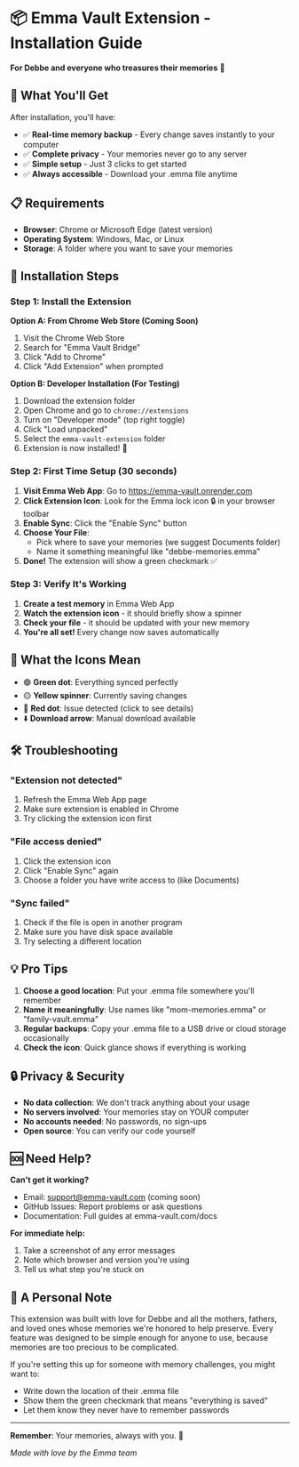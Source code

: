 # 📦 Emma Vault Extension - Installation Guide

**For Debbe and everyone who treasures their memories** 💜

## 🎯 What You'll Get

After installation, you'll have:
- ✅ **Real-time memory backup** - Every change saves instantly to your computer
- ✅ **Complete privacy** - Your memories never go to any server
- ✅ **Simple setup** - Just 3 clicks to get started
- ✅ **Always accessible** - Download your .emma file anytime

## 📋 Requirements

- **Browser**: Chrome or Microsoft Edge (latest version)
- **Operating System**: Windows, Mac, or Linux
- **Storage**: A folder where you want to save your memories

## 🚀 Installation Steps

### Step 1: Install the Extension

**Option A: From Chrome Web Store (Coming Soon)**
1. Visit the Chrome Web Store
2. Search for "Emma Vault Bridge"
3. Click "Add to Chrome"
4. Click "Add Extension" when prompted

**Option B: Developer Installation (For Testing)**
1. Download the extension folder
2. Open Chrome and go to `chrome://extensions`
3. Turn on "Developer mode" (top right toggle)
4. Click "Load unpacked"
5. Select the `emma-vault-extension` folder
6. Extension is now installed! 🎉

### Step 2: First Time Setup (30 seconds)

1. **Visit Emma Web App**: Go to https://emma-vault.onrender.com
2. **Click Extension Icon**: Look for the Emma lock icon 🔒 in your browser toolbar
3. **Enable Sync**: Click the "Enable Sync" button
4. **Choose Your File**: 
   - Pick where to save your memories (we suggest Documents folder)
   - Name it something meaningful like "debbe-memories.emma"
5. **Done!** The extension will show a green checkmark ✅

### Step 3: Verify It's Working

1. **Create a test memory** in Emma Web App
2. **Watch the extension icon** - it should briefly show a spinner
3. **Check your file** - it should be updated with your new memory
4. **You're all set!** Every change now saves automatically

## 🎨 What the Icons Mean

- 🟢 **Green dot**: Everything synced perfectly
- 🟡 **Yellow spinner**: Currently saving changes  
- 🔴 **Red dot**: Issue detected (click to see details)
- ⬇️ **Download arrow**: Manual download available

## 🛠️ Troubleshooting

### "Extension not detected"
1. Refresh the Emma Web App page
2. Make sure extension is enabled in Chrome
3. Try clicking the extension icon first

### "File access denied"
1. Click the extension icon
2. Click "Enable Sync" again
3. Choose a folder you have write access to (like Documents)

### "Sync failed"
1. Check if the file is open in another program
2. Make sure you have disk space available
3. Try selecting a different location

## 💡 Pro Tips

1. **Choose a good location**: Put your .emma file somewhere you'll remember
2. **Name it meaningfully**: Use names like "mom-memories.emma" or "family-vault.emma"
3. **Regular backups**: Copy your .emma file to a USB drive or cloud storage occasionally
4. **Check the icon**: Quick glance shows if everything is working

## 🔒 Privacy & Security

- **No data collection**: We don't track anything about your usage
- **No servers involved**: Your memories stay on YOUR computer
- **No accounts needed**: No passwords, no sign-ups
- **Open source**: You can verify our code yourself

## 🆘 Need Help?

**Can't get it working?**
- Email: support@emma-vault.com (coming soon)
- GitHub Issues: Report problems or ask questions
- Documentation: Full guides at emma-vault.com/docs

**For immediate help:**
1. Take a screenshot of any error messages
2. Note which browser and version you're using
3. Tell us what step you're stuck on

## 💜 A Personal Note

This extension was built with love for Debbe and all the mothers, fathers, and loved ones whose memories we're honored to help preserve. Every feature was designed to be simple enough for anyone to use, because memories are too precious to be complicated.

If you're setting this up for someone with memory challenges, you might want to:
- Write down the location of their .emma file
- Show them the green checkmark that means "everything is saved"
- Let them know they never have to remember passwords

---

**Remember**: Your memories, always with you. 💜

*Made with love by the Emma team*
